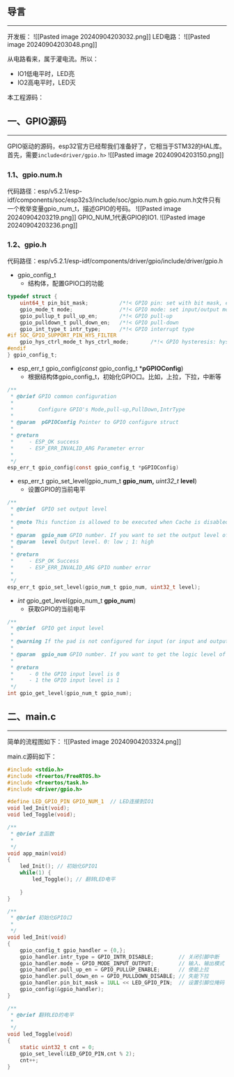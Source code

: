 ## 导言
---
开发板：
![[Pasted image 20240904203032.png]]
LED电路：
![[Pasted image 20240904203048.png]]

从电路看来，属于灌电流。所以：

- IO1低电平时，LED亮
- IO2高电平时，LED灭

本工程源码：
## 一、GPIO源码
---
GPIO驱动的源码，esp32官方已经帮我们准备好了，它相当于STM32的HAL库。首先，需要`include<driver/gpio.h>`
![[Pasted image 20240904203150.png]]
### 1.1、gpio.num.h
代码路径：esp/v5.2.1/esp-idf/components/soc/esp32s3/include/soc/gpio.num.h
gpio.num.h文件只有一个枚举变量gpio_num_t，描述GPIO的号码。
![[Pasted image 20240904203219.png]]
GPIO_NUM_1代表GPIO的IO1.
![[Pasted image 20240904203236.png]]
### 1.2、gpio.h

代码路径：esp/v5.2.1/esp-idf/components/driver/gpio/include/driver/gpio.h
- gpio_config_t
    - 结构体，配置GPIO口的功能
```c
typedef struct {
    uint64_t pin_bit_mask;          /*!< GPIO pin: set with bit mask, each bit maps to a GPIO */
    gpio_mode_t mode;               /*!< GPIO mode: set input/output mode                     */
    gpio_pullup_t pull_up_en;       /*!< GPIO pull-up                                         */
    gpio_pulldown_t pull_down_en;   /*!< GPIO pull-down                                       */
    gpio_int_type_t intr_type;      /*!< GPIO interrupt type                                  */
#if SOC_GPIO_SUPPORT_PIN_HYS_FILTER
    gpio_hys_ctrl_mode_t hys_ctrl_mode;       /*!< GPIO hysteresis: hysteresis filter on slope input    */
#endif
} gpio_config_t;
```

- esp_err_t gpio_config(_const_ gpio_config_t ***pGPIOConfig**)
    - 根据结构体gpio_config_t，初始化GPIO口。比如，上拉，下拉，中断等
```c
/**
 * @brief GPIO common configuration
 *
 *        Configure GPIO's Mode,pull-up,PullDown,IntrType
 *
 * @param  pGPIOConfig Pointer to GPIO configure struct
 *
 * @return
 *     - ESP_OK success
 *     - ESP_ERR_INVALID_ARG Parameter error
 *
 */
esp_err_t gpio_config(const gpio_config_t *pGPIOConfig)
```
- esp_err_t gpio_set_level(gpio_num_t **gpio_num,** _uint32_t_ **level**)
    - 设置GPIO的当前电平
```c
/**
 * @brief  GPIO set output level
 *
 * @note This function is allowed to be executed when Cache is disabled within ISR context, by enabling `CONFIG_GPIO_CTRL_FUNC_IN_IRAM`
 *
 * @param  gpio_num GPIO number. If you want to set the output level of e.g. GPIO16, gpio_num should be GPIO_NUM_16 (16);
 * @param  level Output level. 0: low ; 1: high
 *
 * @return
 *     - ESP_OK Success
 *     - ESP_ERR_INVALID_ARG GPIO number error
 *
 */
esp_err_t gpio_set_level(gpio_num_t gpio_num, uint32_t level);
```
- _int_ gpio_get_level(gpio_num_t **gpio_num**)
    - 获取GPIO的当前电平
```c
/**
 * @brief  GPIO get input level
 *
 * @warning If the pad is not configured for input (or input and output) the returned value is always 0.
 *
 * @param  gpio_num GPIO number. If you want to get the logic level of e.g. pin GPIO16, gpio_num should be GPIO_NUM_16 (16);
 *
 * @return
 *     - 0 the GPIO input level is 0
 *     - 1 the GPIO input level is 1
 */
int gpio_get_level(gpio_num_t gpio_num);
```

## 二、main.c
---
简单的流程图如下：
![[Pasted image 20240904203324.png]]

main.c源码如下：
```c
#include <stdio.h>
#include <freertos/FreeRTOS.h>
#include <freertos/task.h>
#include <driver/gpio.h>

#define LED_GPIO_PIN GPIO_NUM_1  // LED连接到IO1
void led_Init(void);
void led_Toggle(void);

/**
 * @brief 主函数
 * 
 */
void app_main(void)
{
    led_Init(); // 初始化GPIO1
    while(1) {
        led_Toggle(); // 翻转LED电平
        
    }
}

/**
 * @brief 初始化GPIO口
 * 
 */
void led_Init(void)
{
    gpio_config_t gpio_handler = {0,};
    gpio_handler.intr_type = GPIO_INTR_DISABLE;        // 关闭引脚中断
    gpio_handler.mode = GPIO_MODE_INPUT_OUTPUT;        // 输入、输出模式（一定要输入输出模式，否则无法读取pin脚的电平
    gpio_handler.pull_up_en = GPIO_PULLUP_ENABLE;      // 使能上拉
    gpio_handler.pull_down_en = GPIO_PULLDOWN_DISABLE; // 失能下拉
    gpio_handler.pin_bit_mask = 1ULL << LED_GPIO_PIN;  // 设置引脚位掩码
    gpio_config(&gpio_handler);
}

/**
 * @brief 翻转LED的电平
 * 
 */
void led_Toggle(void)
{
    static uint32_t cnt = 0;
    gpio_set_level(LED_GPIO_PIN,cnt % 2);
    cnt++;
}

```